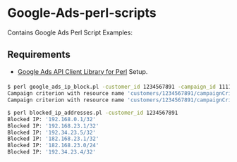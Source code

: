 
# Google-Ads-perl-scripts

Contains Google Ads Perl Script Examples:

## Requirements

* [Google Ads API Client Library for Perl](https://github.com/googleads/google-ads-perl) Setup.

####
```bash
$ perl google_ads_ip_block.pl -customer_id 1234567891 -campaign_id 111111111111 -ip_block '192.168.0.1,192.34.23.4'
Campaign criterion with resource name 'customers/1234567891/campaignCriteria/111111111111~3433566528' was modified.
Campaign criterion with resource name 'customers/1234567891/campaignCriteria/111111111111~2126178945512' was modified.

$ perl blocked_ip_addresses.pl -customer_id 1234567891
Blocked IP: '192.168.0.1/32'
Blocked IP: '192.168.23.1/32'
Blocked IP: '192.34.23.5/32'
Blocked IP: '182.168.23.1/32'
Blocked IP: '182.168.23.0/24'
Blocked IP: '192.34.23.4/32'
```